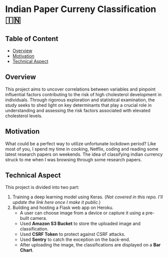 
# Indian Paper Curreny Classification :india: 

## Table of Content
  * [Overview](#overview)
  * [Motivation](#motivation)
  * [Technical Aspect](#technical-aspect)


## Overview
This project aims to uncover correlations between variables and pinpoint influential factors contributing to the risk of high cholesterol development in individuals. 
Through rigorous exploration and statistical examination, the study seeks to shed light on key determinants that play a crucial role in understanding and assessing the risk factors associated with elevated cholesterol levels.

## Motivation
What could be a perfect way to utilize unfortunate lockdown period? Like most of you, I spend my time in cooking, Netflix, coding and reading some latest research papers on weekends. The idea of classifying indian currency struck to me when I was browsing through some research papers. 

## Technical Aspect
This project is divided into two part:
1. Training a deep learning model using Keras. (_Not covered in this repo. I'll update the link here once I make it public._)
2. Building and hosting a Flask web app on Heroku.
    - A user can choose image from a device or capture it using a pre-built camera.
    - Used __Amazon S3 Bucket__ to store the uploaded image and classification.
    - Used __CSRF Token__ to protect against CSRF attacks.
    - Used __Sentry__ to catch the exception on the back-end.
    - After uploading the image, the classifications are displayed on a __Bar Chart__.

